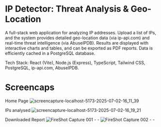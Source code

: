 # IP Detector: Threat Analysis & Geo-Location
A full-stack web application for analyzing IP addresses. Upload a list of IPs, and the system provides detailed geo-location data (via ip-api.com) and real-time threat intelligence (via AbuseIPDB). Results are displayed with interactive charts and tables, and can be exported as PDF reports. Data is efficiently cached in a PostgreSQL database.

Tech Stack: React (Vite), Node.js (Express), TypeScript, Tailwind CSS, PostgreSQL, ip-api.com, AbuseIPDB.

# Screencaps
Home Page
![screencapture-localhost-5173-2025-07-02-16_11_39](https://github.com/user-attachments/assets/36551dd4-007e-4281-bc2d-48abb05debe7)

IPs analysed
![screencapture-localhost-5173-2025-07-02-16_19_21](https://github.com/user-attachments/assets/b8f51228-f0b1-4b73-931c-981795e9f5ab)

Downloaded Report
![FireShot Capture 001 -  - ](https://github.com/user-attachments/assets/07bdcc5b-1ecb-4fad-9a7e-d1e7b460fe87)
![FireShot Capture 002 -  - ](https://github.com/user-attachments/assets/ff043319-51b9-43e5-803e-97b0fa99842f)

